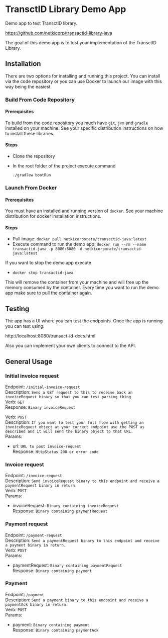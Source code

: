 # TransctID Library Demo App

Demo app to test TransctID library.

https://github.com/netkicorp/transactid-library-java

The goal of this demo app is to test your implementation of the TransctID Library.

## Installation

There are two options for installing and running this project. You can install via the code repository or you can use Docker to launch our image with this way being the easiest.

### Build From Code Repository

#### Prerequisites

To build from the code repository you much have `git`, `jvm` and `gradle` installed on your machine. See your specific distribution instructions on how to install these libraries.

#### Steps

- Clone the repository
- In the root folder of the project execute command

    `./gradlew bootRun`


### Launch From Docker


#### Prerequisites

You must have an installed and running version of `docker`.  See your machine distribution for docker installation instructions.

#### Steps

- Pull image: `docker pull netkicorporate/transactid-java:latest`
- Execute command to run the demo app: `docker run --rm --name transactid-java -p 8080:8080 -d netkicorporate/transactid-java:latest`

If you want to stop the demo app execute

- `docker stop transactid-java`

This will remove the container from your machine and will free up the memory consumed by the container. Every time you want to run the demo app make sure to pull the container again.

## Testing

The app has a UI where you can test the endpoints. Once the app is running you can test using:  

http://localhost:8080/transact-id-docs.html

Also you can implement your own clients to connect to the API.  

## General Usage

### Initial invoice request

Endpoint: `/initial-invoice-request`  
Description: `Send a GET request to this to receive back an invoiceRequest binary so that you can test parsing thing`  
Verb: `GET`  
Response: `Binary invoiceRequest`  

Verb: `POST`  
Description: `If you want to test your full flow with getting an invoiceRequest object at your correct endpoint use the POST as described and it will send the binary object to that URL.`  
Params:  
- url: `URL to post invoice-request`  
Response: `HttpStatus 200 or error code`  

### Invoice request

Endpoint: `/invoice-request`  
Description: `Send invoiceRequest binary to this endpoint and receive a paymentRequest binary in return.`  
Verb: `POST`  
Params:  
- invoiceRequest: `Binary containing invoiceRequest`  
Response: `Binary containing paymentRequest`  

### Payment request

Endpoint: `/payment-request`  
Description: `Send a paymentRequest binary to this endpoint and receive a payment binary in return.`  
Verb: `POST`  
Params:  
- paymentRequest: `Binary containing paymentRequest`  
Response: `Binary containing payment`  

### Payment  

Endpoint: `/payment`  
Description: `Send a payment binary to this endpoint and receive a paymentAck binary in return.`  
Verb: `POST`  
Params:  
- payment: `Binary containing payment`  
Response: `Binary containing paymentAck`  
